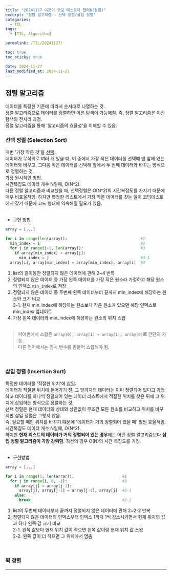 ```yaml
---
title: "20241127 이것이 코딩 테스트다 챕터6(정렬)"
excerpt: "정렬 알고리즘 - 선택 정렬/삽입 정렬"
categories:
  - TIL
tags:
  - [TIL, Algorithm]

permalink: /TIL/20241127/

toc: true
toc_sticky: true

date: 2024-11-27
last_modified_at: 2024-11-27
---
```


## 정렬 알고리즘
데이터를 특정한 기준에 따라서 순서대로 나열하는 것.<br>
정렬 알고리즘으로 데이터를 정렬하면 이진 탐색이 가능해짐. 즉, 정렬 알고리즘은 이진 탐색의 전처리 과정.<br>
정렬 알고리즘을 통해 '알고리즘의 효율성'을 이해할 수 있음.<br>

### 선택 정렬 (Selection Sort)
매번 '가장 작은 것'을 <ins>선택</ins>.<br>
데이터가 무작위로 여러 개 있을 때, 이 중에서 가장 작은 데이터를 선택해 맨 앞에 있는 데이터와 바꾸고, 그다음 작은 데이터를 선택해 앞에서 두 번째 데이터와 바꾸는 방식으로 정렬하는 것. <br>
가장 원시적인 방법.<br>
시간복잡도 데이터 개수 N일때, O(N^2).<br>
다른 정렬 알고리즘과 비교했을 때, 선택정렬은 O(N^2)의 시간복잡도를 가지기 때문에 매우 비효울적임. 하지만 특정한 리스트에서 가장 작은 데이터를 찾는 일이 코딩테스트에서 잦기 때문에 코드 형태에 익숙해질 필요가 있음.<br><br>

- 구현 방법

```python
array = [...]

for i in range(len(array)):                                #1
  min_index = i                                            #2
  for j in range(i+1, len(array)):                         #3
    if array[min_index] > array[j]:
      min_index = j                                        #3-1
  array[i], array[min_index[ = array[min_index], array[i]  #4
```
1. list의 길이동안 정렬되지 않은 데이터에 관해 2~4 반복
2. 정렬되지 않은 데이터 중 가장 왼쪽 데이터를 가장 작은 원소라 가정하고 해당 원소의 인덱스 ```min_index```로 저장
3. 정렬되지 않은 데이터 중 두번째 왼쪽 데이터부터 끝까지 min_index에 해당하는 원소와 크기 비교<br>
  3-1. 현재 min_index에 해당하는 원소보다 작은 원소가 있으면 해당 인덱스로 min_index 업데이트
4. 가장 왼쪽 데이터와 min_index에 해당하는 원소의 위치 스왑
<br><br>

> 파이썬에서 스왑은 ```array[0], array[1] = array[1], array[0]```로 간단히 가능.<br>
> 다른 언어에서는 임시 변수를 만들어 스왑해야 됨.

<br>

### 삽입 정렬 (Insertion Sort)
특정한 데이터를 '적절한 위치'에 <ins>삽입</ins>.<br>
데이터가 적절한 위치에 들어가기 전, 그 앞까지의 데이터는 이미 정렬되어 있다고 가정하고 데이터를 하나씩 정렬되어 있는 데이터 리스트에서 적절한 위치를 찾은 뒤에 그 위치에 삽입하는 방식으로 정렬하는 것. <br>
선택 정렬은 현재 데이터의 상태와 상관없이 무조건 모든 원소를 비교하고 위치를 바꾸지만 삽입 정렬은 그렇지 않음.<br>
즉, 필요할 때만 위치를 바꾸기 떄문에 '데이터가 거의 정렬되어 있을 때' 훨씬 효율적임.<br>
시간복잡도 데이터 개수 N일때, O(N^2).<br>
하지만 **현재 리스트의 데이터가 거의 정렬되어 있는 경우**에는 어떤 정렬 알고리즘보다 **삽입 정렬 알고리즘이 가장 강력함**. 최선의 경우 O(N)의 시간 복잡도를 가짐.<br><br>

- 구현방법

```python
array = [...]

for i in range(1, len(arrar)):                     #1
  for j in range(i, 0, -1):                        #2
    if array[j] < array[j-1]:
      array[j], array[j-1] = array[j-1], array[j]  #2-1
    else:
      break                                        #2-2
```
1. list의 두번째 데이터부터 끝까지 정렬되지 않은 데이터에 관해 2~2-2 반복
2. 정렬되지 않은 데이터의 인덱스부터 인덱스 1까지 1씩 감소시키면서 현재 위치의 값과 하나 왼쪽 값 크기 비교<br>
  2-1. 왼쪽 값보다 현재 위치 값이 작으면 왼쪽 값이랑 현재 위치 값 스왑<br>
  2-2. 왼쪽 값이 더 작으면 그 위치에서 멈춤<br>

<br>

### 퀵 정렬







<hr>
